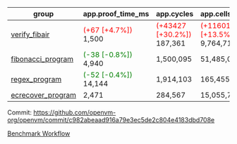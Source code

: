 | group | app.proof_time_ms | app.cycles | app.cells_used | leaf.proof_time_ms | leaf.cycles | leaf.cells_used |
| -- | -- | -- | -- | -- | -- | -- |
| [verify_fibair](https://github.com/openvm-org/openvm/blob/benchmark-results/benchmarks-pr/1350/verify_fibair-c982abeaad916a79e3ec5de2c804e4183dbd708e.md) |<span style='color: red'>(+67 [+4.7%])</span> 1,500 | <span style='color: red'>(+43427 [+30.2%])</span> 187,361 | <span style='color: red'>(+1160102 [+13.5%])</span> 9,764,715 |- | - | - |
| [fibonacci_program](https://github.com/openvm-org/openvm/blob/benchmark-results/benchmarks-pr/1350/fibonacci-c982abeaad916a79e3ec5de2c804e4183dbd708e.md) |<span style='color: green'>(-38 [-0.8%])</span> 4,940 |  1,500,095 |  51,485,080 |- | - | - |
| [regex_program](https://github.com/openvm-org/openvm/blob/benchmark-results/benchmarks-pr/1350/regex-c982abeaad916a79e3ec5de2c804e4183dbd708e.md) |<span style='color: green'>(-52 [-0.4%])</span> 14,144 |  1,914,103 |  165,455,373 |- | - | - |
| [ecrecover_program](https://github.com/openvm-org/openvm/blob/benchmark-results/benchmarks-pr/1350/ecrecover-c982abeaad916a79e3ec5de2c804e4183dbd708e.md) | 2,471 |  284,567 |  15,055,723 |- | - | - |


Commit: https://github.com/openvm-org/openvm/commit/c982abeaad916a79e3ec5de2c804e4183dbd708e

[Benchmark Workflow](https://github.com/openvm-org/openvm/actions/runs/13222575252)
